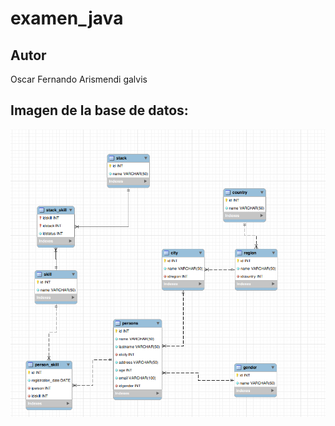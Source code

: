 # examen_java
## Autor
Oscar Fernando Arismendi galvis
## Imagen de la base de datos:

![Imagen mostrando las nueve tabla y su relacion en la base de datos](image.png)